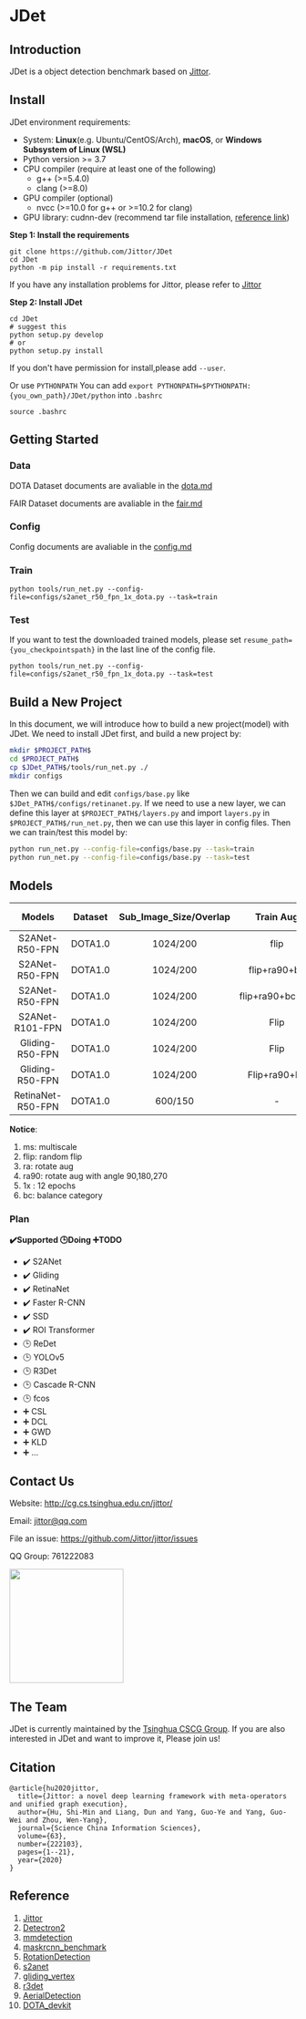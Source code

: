 # JDet
## Introduction
JDet is a object detection benchmark based on [Jittor](https://github.com/Jittor/jittor). 

<!-- **Features**
- Automatic compilation. Our framwork is based on Jittor, which means we don't need to Manual compilation for these code with CUDA and C++.
-  -->

<!-- Framework details are avaliable in the [framework.md](docs/framework.md) -->
## Install
JDet environment requirements:

* System: **Linux**(e.g. Ubuntu/CentOS/Arch), **macOS**, or **Windows Subsystem of Linux (WSL)**
* Python version >= 3.7
* CPU compiler (require at least one of the following)
    * g++ (>=5.4.0)
    * clang (>=8.0)
* GPU compiler (optional)
    * nvcc (>=10.0 for g++ or >=10.2 for clang)
* GPU library: cudnn-dev (recommend tar file installation, [reference link](https://docs.nvidia.com/deeplearning/cudnn/install-guide/index.html#installlinux-tar))

**Step 1: Install the requirements**
```shell
git clone https://github.com/Jittor/JDet
cd JDet
python -m pip install -r requirements.txt
```
If you have any installation problems for Jittor, please refer to [Jittor](https://github.com/Jittor/jittor)

**Step 2: Install JDet**
 
```shell
cd JDet
# suggest this 
python setup.py develop
# or
python setup.py install
```
If you don't have permission for install,please add ```--user```.

Or use ```PYTHONPATH```
You can add ```export PYTHONPATH=$PYTHONPATH:{you_own_path}/JDet/python``` into ```.bashrc```
```shell
source .bashrc
```

## Getting Started

### Data
DOTA Dataset documents are avaliable in the [dota.md](docs/dota.md)

FAIR Dataset documents are avaliable in the [fair.md](docs/fair.md)
### Config
Config documents are avaliable in the [config.md](docs/config.md)
### Train
```shell
python tools/run_net.py --config-file=configs/s2anet_r50_fpn_1x_dota.py --task=train
```

### Test
If you want to test the downloaded trained models, please set ```resume_path={you_checkpointspath}``` in the last line of the config file.
```shell
python tools/run_net.py --config-file=configs/s2anet_r50_fpn_1x_dota.py --task=test
```
## Build a New Project
In this document, we will introduce how to build a new project(model) with JDet.
We need to install JDet first, and build a new project by:
```sh
mkdir $PROJECT_PATH$
cd $PROJECT_PATH$
cp $JDet_PATH$/tools/run_net.py ./
mkdir configs
```
Then we can build and edit `configs/base.py` like `$JDet_PATH$/configs/retinanet.py`.
If we need to use a new layer, we can define this layer at `$PROJECT_PATH$/layers.py` and import `layers.py` in `$PROJECT_PATH$/run_net.py`, then we can use this layer in config files.
Then we can train/test this model by:
```sh
python run_net.py --config-file=configs/base.py --task=train
python run_net.py --config-file=configs/base.py --task=test
```

## Models

|    Models     | Dataset| Sub_Image_Size/Overlap |Train Aug | Test Aug | Optim | Lr schd | mAP    | Paper | Config     | Download   |
| :-----------: | :-----: |:-----:|:-----:| :-----: | :-----:| :-----:| :----: |:--------:|:--------: | :--------: |
| S2ANet-R50-FPN | DOTA1.0|1024/200| flip|-|  SGD   |   1x    | 74.11   | [arxiv](https://arxiv.org/abs/2008.09397)| [config](projects/s2anet/configs/s2anet_r50_fpn_1x_dota_bs2_steplr_3.py) | [model](https://cloud.tsinghua.edu.cn/d/918bcbf7a10a40fb8dee/files/?p=%2Fmodels%2Fs2anet_r50_fpn_1x_dota_bs2_steplr_3%2Fckpt_12.pkl&dl=1) |
| S2ANet-R50-FPN | DOTA1.0| 1024/200| flip+ra90+bc|-|  SGD   |   1x    | 76.40   | [arxiv](https://arxiv.org/abs/2008.09397)| [config](projects/s2anet/configs/s2anet_r50_fpn_1x_dota_rotate_balance.py) | [model](https://cloud.tsinghua.edu.cn/d/918bcbf7a10a40fb8dee/files/?p=%2Fmodels%2Fs2anet_r50_fpn_1x_dota_rotate_balance%2Fckpt_12.pkl&dl=1) |
| S2ANet-R50-FPN | DOTA1.0|1024/200| flip+ra90+bc+ms |ms|  SGD   |   1x    | 79.72   | [arxiv](https://arxiv.org/abs/2008.09397)| [config](projects/s2anet/configs/s2anet_r50_fpn_1x_dota_rotate_balance_ms.py) | [model](https://cloud.tsinghua.edu.cn/d/918bcbf7a10a40fb8dee/files/?p=%2Fmodels%2Fs2anet_r50_fpn_1x_dota_rotate_balance_ms%2Fckpt_12.pkl&dl=1) |
| S2ANet-R101-FPN |DOTA1.0|1024/200|Flip|-|  SGD   |   1x    | 74.28   | [arxiv](https://arxiv.org/abs/2008.09397)| [config](projects/s2anet/configs/s2anet_r101_fpn_1x_dota_bs2.py) | [model](https://cloud.tsinghua.edu.cn/d/918bcbf7a10a40fb8dee/files/?p=%2Fmodels%2Fs2anet_r101_fpn_1x_dota_without_torch_pretrained%2Fckpt_12.pkl&dl=1) |
| Gliding-R50-FPN |DOTA1.0|1024/200|Flip|-|  SGD   |   1x    | 72.14  | [arxiv](https://arxiv.org/abs/1911.09358)| [config](projects/gliding/configs/gliding_r50_fpn_1x_dota_with_flip.py) | [model]() |
| Gliding-R50-FPN |DOTA1.0|1024/200|Flip+ra90+bc|-|  SGD   |   1x    | 74.94   | [arxiv](https://arxiv.org/abs/1911.09358)| [config](projects/gliding/configs/gliding_r50_fpn_1x_dota_with_flip_rotate_balance_cate.py) | [model]() |
| RetinaNet-R50-FPN |DOTA1.0|600/150|-|-|  SGD   |   -    | 62.503   | [arxiv](https://arxiv.org/abs/1708.02002)| [config](configs/retinanet_r50v1d_fpn_dota.py) | [model](https://cloud.tsinghua.edu.cn/f/f12bb566d4be43bfbdc7/) [pretrained](https://cloud.tsinghua.edu.cn/f/6b5db5fdd5304a5abf19/) |

**Notice**:

1. ms: multiscale 
2. flip: random flip
3. ra: rotate aug
4. ra90: rotate aug with angle 90,180,270
5. 1x : 12 epochs
6. bc: balance category

### Plan
<b>:heavy_check_mark:Supported  :clock3:Doing :heavy_plus_sign:TODO</b>

- :heavy_check_mark: S2ANet
- :heavy_check_mark: Gliding
- :heavy_check_mark: RetinaNet
- :heavy_check_mark: Faster R-CNN
- :heavy_check_mark: SSD
- :heavy_check_mark: ROI Transformer
- :clock3: ReDet
- :clock3: YOLOv5
- :clock3: R3Det
- :clock3: Cascade R-CNN
- :clock3: fcos
- :heavy_plus_sign: CSL
- :heavy_plus_sign: DCL
- :heavy_plus_sign: GWD
- :heavy_plus_sign: KLD
- :heavy_plus_sign: ...


## Contact Us


Website: http://cg.cs.tsinghua.edu.cn/jittor/

Email: jittor@qq.com

File an issue: https://github.com/Jittor/jittor/issues

QQ Group: 761222083


<img src="https://cg.cs.tsinghua.edu.cn/jittor/images/news/2020-12-8-21-19-1_2_2/fig4.png" width="200"/>

## The Team


JDet is currently maintained by the [Tsinghua CSCG Group](https://cg.cs.tsinghua.edu.cn/). If you are also interested in JDet and want to improve it, Please join us!


## Citation


```
@article{hu2020jittor,
  title={Jittor: a novel deep learning framework with meta-operators and unified graph execution},
  author={Hu, Shi-Min and Liang, Dun and Yang, Guo-Ye and Yang, Guo-Wei and Zhou, Wen-Yang},
  journal={Science China Information Sciences},
  volume={63},
  number={222103},
  pages={1--21},
  year={2020}
}
```

## Reference
1. [Jittor](https://github.com/Jittor/jittor)
2. [Detectron2](https://github.com/facebookresearch/detectron2)
3. [mmdetection](https://github.com/open-mmlab/mmdetection)
4. [maskrcnn_benchmark](https://github.com/facebookresearch/maskrcnn-benchmark)
5. [RotationDetection](https://github.com/yangxue0827/RotationDetection)
6. [s2anet](https://github.com/csuhan/s2anet)
7. [gliding_vertex](https://github.com/MingtaoFu/gliding_vertex)
8. [r3det](https://github.com/SJTU-Thinklab-Det/r3det-on-mmdetection)
9. [AerialDetection](https://github.com/dingjiansw101/AerialDetection)
10. [DOTA_devkit](https://github.com/CAPTAIN-WHU/DOTA_devkit)


